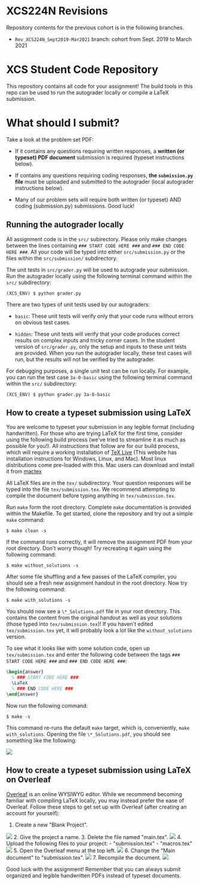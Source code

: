 # XCS224N Revisions
Repository contents for the previous cohort is in the following branches.
- `Rev_XCS224N_Sept2019-Mar2021` branch: cohort from Sept. 2019 to March 2021

# XCS Student Code Repository
This repository contains all code for your assignment!
The build tools in this repo can be used to run the autograder locally or
compile a LaTeX submission.

# What should I submit?
Take a look at the problem set PDF:

- If it contains any questions requiring written responses, a **written (or
typeset) PDF document** submission is required (typeset instructions below).

- If contains any questions requiring coding responses, **the `submission.py`
file** must be uploaded and submitted to the autograder (local autograder
instructions below).

- Many of our problem sets will require both written (or typeset) AND coding
(submission.py) submissions. Good luck!


## Running the autograder locally
All assignment code is in the `src/` subirectory.  Please only make changes
between the lines containing `### START CODE HERE ###` and
`### END CODE HERE ###`.  All your code will be typed into either
`src/submission.py` or the files within the `src/submission/` subdirectory.

The unit tests in `src/grader.py` will be used to autograde your submission.
Run the autograder locally using the following terminal command within the
`src/` subdirectory:
```
(XCS_ENV) $ python grader.py
```

There are two types of unit tests used by our autograders:
- `basic`:  These unit tests will verify only that your code runs without
  errors on obvious test cases.

- `hidden`: These unit tests will verify that your code produces correct
  results on complex inputs and tricky corner cases.  In the student version of
  `src/grader.py`, only the setup and inputs to these unit tests are provided.
  When you run the autograder locally, these test cases will run, but the
  results will not be verified by the autograder.

For debugging purposes, a single unit test can be run locally.  For example, you
can run the test case `3a-0-basic` using the following terminal command within
the `src/` subdirectory:
```
(XCS_ENV) $ python grader.py 3a-0-basic
```

## How to create a typeset submission using LaTeX
You are welcome to typeset your submission in any legible format (including
handwritten).  For those who are trying LaTeX for the first time, consider using
the following build process (we've tried to streamline it as much as possible
for you!).  All instructions that follow are for our build process, which will
require a working installation of [TeX Live](https://www.tug.org/texlive/) (This
website has installation instructions for Windows, Linux, and Mac).  Most linux
distributions come pre-loaded with this.  Mac users can download and install it
from [mactex](https://tug.org/mactex/)

All LaTeX files are in the `tex/` subdirectory. Your question responses will be
typed into the file `tex/submission.tex`.  We recommend attempting to compile
the document before typing anything in `tex/submission.tex`.

Run `make` form the root directory.  Complete `make` documentation is
provided within the Makefile.  To get started, clone the repository and try out
a simple `make` command:
```
$ make clean -s
```

If the command runs correctly, it will remove the assignment PDF from your root
directory.  Don't worry though!  Try recreating it again using the following
command:
```
$ make without_solutions -s
```

After some file shuffling and a few passes of the LaTeX compiler, you should see
a fresh new assignment handout in the root directory.  Now try the following
command:
```
$ make with_solutions -s
```

You should now see a `\*_Solutions.pdf` file in your root directory.  This
contains the content from the original handout as well as your solutions (those
typed into `tex/submission.tex`)!  If you haven't edited `tex/submission.tex`
yet, it will probably look a lot like the `without_solutions` version.

To see what it looks like with some solution code, open up `tex/submission.tex`
and enter the following code between the tags `### START CODE HERE ###` and
`### END CODE HERE ###`:
```latex
\begin{answer}
  % ### START CODE HERE ###
  \LaTeX
  % ### END CODE HERE ###
\end{answer}
```

Now run the following command:
```
$ make -s
```

This command re-runs the default `make` target, which is, conveniently,
`make with_solutions`.  Opening the file `\*_Solutions.pdf`, you should see
something like the following:

<img src="https://render.githubusercontent.com/render/math?math=\LaTeX">

## How to create a typeset submission using LaTeX on Overleaf
[Overleaf](https://www.overleaf.com/) is an online WYSIWYG editor.  While we
recommend becoming familiar with compiling LaTeX locally, you may instead prefer
the ease of Overleaf. Follow these steps to get set up with Overleaf (after
creating an account for yourself):

1. Create a new "Blank Project".
<img src="README_media/1.png">
2. Give the project a name.
3. Delete the file named "main.tex".
<img src="README_media/3.png">
4. Upload the following files to your project:
- "submission.tex"
- "macros.tex"
<img src="README_media/4.png">
5. Open the Overleaf menu at the top left.
<img src="README_media/5.png">
6. Change the "Main document" to "submission.tex".
<img src="README_media/6.png">
7. Recompile the document.
<img src="README_media/7.png">

Good luck with the assignment!  Remember that you can always submit organized
and legible handwritten PDFs instead of typeset documents.
